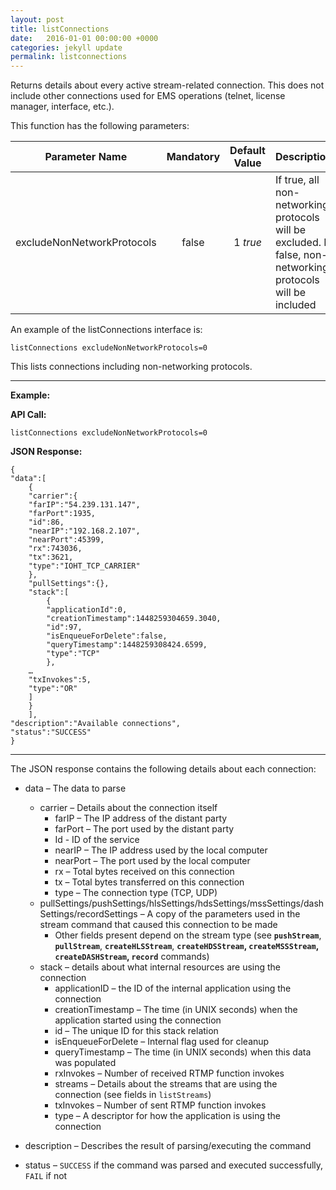 ```yaml
---
layout: post
title: listConnections
date:   2016-01-01 00:00:00 +0000
categories: jekyll update
permalink: listconnections
---
```


Returns details about every active stream-related connection. This does not include other connections used for EMS operations (telnet, license manager, interface, etc.).

This function has the following parameters:

|     **Parameter Name**     | **Mandatory** | **Default Value** | **Description**                          |
| :------------------------: | :-----------: | :---------------: | ---------------------------------------- |
| excludeNonNetworkProtocols |     false     |     1 *true*      | If true, all non-networking protocols will be excluded. If false, non-networking protocols will be included |

An example of the listConnections interface is:

``` 
listConnections excludeNonNetworkProtocols=0
```

This lists connections including non-networking protocols.

------

**Example:**

**API Call:**

``` 
listConnections excludeNonNetworkProtocols=0
```

**JSON Response:**

``` 
{
"data":[
    {
    "carrier":{
    "farIP":"54.239.131.147",
    "farPort":1935,
    "id":86,
    "nearIP":"192.168.2.107",
    "nearPort":45399,
    "rx":743036,
    "tx":3621,
    "type":"IOHT_TCP_CARRIER"
    },
    "pullSettings":{},
    "stack":[
        {
        "applicationId":0,
        "creationTimestamp":1448259304659.3040,
        "id":97,
        "isEnqueueForDelete":false,
        "queryTimestamp":1448259308424.6599,
        "type":"TCP"
        },
    …
    "txInvokes":5,
    "type":"OR"
    ]
    }
    ],
"description":"Available connections",
"status":"SUCCESS"
}
```

------

The JSON response contains the following details about each connection:

- data – The data to parse
  - carrier – Details about the connection itself
    - farIP – The IP address of the distant party
    - farPort – The port used by the distant party
    - Id - ID of the service
    - nearIP – The IP address used by the local computer
    - nearPort – The port used by the local computer
    - rx – Total bytes received on this connection
    - tx – Total bytes transferred on this connection
    - type – The connection type (TCP, UDP)
  - pullSettings/pushSettings/hlsSettings/hdsSettings/mssSettings/dashSettings/recordSettings – A copy of the parameters used in the stream command that caused this connection to be made
    - Other fields present depend on the stream type (see **`pushStream`**, **`pullStream`**, **`createHLSStream`**, **`createHDSStream`, `createMSSStream`, `createDASHStream`, `record`** commands)
  - stack – details about what internal resources are using the connection
    - applicationID – the ID of the internal application using the connection
    - creationTimestamp – The time (in UNIX seconds) when the application started using the connection
    - id – The unique ID for this stack relation
    - isEnqueueForDelete – Internal flag used for cleanup
    - queryTimestamp – The time (in UNIX seconds) when this data was populated
    - rxInvokes – Number of received RTMP function invokes
    - streams – Details about the streams that are using the connection (see fields in `listStreams`)
    - txInvokes – Number of sent RTMP function invokes
    - type – A descriptor for how the application is using the connection


- description – Describes the result of parsing/executing the command
- status – `SUCCESS` if the command was parsed and executed successfully, `FAIL` if not